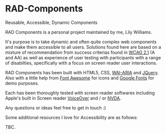 # RAD-Components
Reusable, Accessible, Dynamic Components

RAD Components is a personal project maintained by me, Lily Williams.

It's purpose is to take dynamic and often quite complex web components and make them accessible to all users.
Solutions found here are based on a mixture of recommendation from success criterias found in <a href="https://www.w3.org/TR/WCAG21/">WCAG 2.1</a> (A and AA) as well as experience of user testing with participants with a range of disabilties, specifically with a focus on screen reader user interactions.

RAD Components has been built with HTML5, CSS, <a href="https://www.w3.org/TR/wai-aria/">WAI-ARIA</a> and <a href="https://jquery.com">JQuery</a>. Also with a little help from <a href="https://fontawesome.com/icons?d=gallery">Font Awesome</a> for icons and <a href="https://fonts.google.com">Google Fonts</a> for demo purposes.

Each has been thoroughly tested with screen reader softwares including Apple's built in Screen reader <a href="https://www.apple.com/uk/accessibility/mac/vision/">VoiceOver</a> and / or <a href="https://www.nvaccess.org">NVDA</a>.

Any questions or ideas feel free to get in touch :)

Some additional resources I love for Accessibility are as follows:

TBC.

